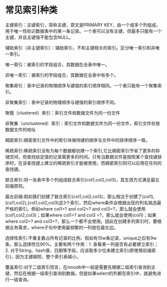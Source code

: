 ﻿# 常见索引种类

主键索引：主键索引，简称主键，原文是PRIMARY KEY，由一个或多个列组成，用于唯一性标识数据表中的某一条记录。一个表可以没有主键，但最多只能有一个主键，并且主键值不能包含NULL。

辅助索引（非主键索引）：辅助索引，不和主键相关的索引。区分唯一索引和非唯一索引。

唯一索引：被索引的字段组合，其数据在全表中唯一。

非唯一索引：被索引的字段组合，其数据在全表中有多个。

聚集索引：表中记录的物理顺序与键值的索引顺序相同。一个表只能有一个聚集索引。

非聚集索引：表中记录的物理顺序与键值的索引顺序不同。

聚簇（clustered）索引：索引文件和数据文件为同一份文件

非聚集（unclustered）索引：索引文件和数据文件为同一份文件，索引文件存放数据文件的地址

稠密索引:稠密索引文件中的索引块保持键的顺序与文件中的排序顺序一致。

稀疏索引:稀疏索引没有为每个数据都创建一个索引,它比稠密索引节省了更多的存储空间，但查找给定值的记录需更多的时间。只有当数据文件是按照某个查找键排序时，在该查找键上建立的稀疏索引才能被使用，而稠密索引则可以应用在任何的查找键。

联合索引:将一张表中多个列组成联合索引(col1,col2,col3)，其生效方式满足最左前缀原则。

最左前缀:假如我们创建了联合索引(col1,col2,col3)，那么相当于创建了(col1),(col1,col2),(col1,col2,col3)这3个索引，然后where条件会根据出现的列名挑选最严格的索引。例如where col1=? and col2=? and col3=?，那么就会使用(col1,col2,col3)；如果where col1=? and col3 =?，那么就会使用(col1)；如果where col2=? and col3=?，那么一个都不会使用。因此在创建多列索引时，要根据业务需求，where子句中使用最频繁的一列放在最左边。

选择性索引:不重复数占所有记录的比例，假如有10w条记录，unique之后有9w条，那么选择性位90%。主要有两个作用：1. 查看某一列是否有必要建立索引；2. 对于String、hash值、日期等字段，应该取多少位来建立索引(即使用前缀索引)，因为主键越短，整个索引表越小。

覆盖索引:对于二级索引而言，在innodb中一般是需要先根据二级索引查询到主键，然后在根据一级索引查询到数据。但是如果select的列都在索引中，就避免进行一级查询。
